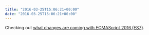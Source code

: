 ```yaml
---
title: "2016-03-25T15:06:21+00:00"
date: "2016-03-25T15:06:21+00:00"
---
```


Checking out [what changes are coming with ECMAScript 2016 (ES7)](http://www.2ality.com/2016/01/ecmascript-2016.html). 
